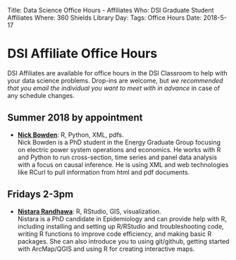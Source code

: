 Title: Data Science Office Hours - Affiliates
Who: DSI Graduate Student Affiliates
Where: 360 Shields Library
Day: 
Tags: Office Hours
Date: 2018-5-17

# DSI Affiliate Office Hours

DSI Affiliates are available for office hours in the DSI Classroom to
help with your data science problems. Drop-ins are welcome, but *we
recommended that you email the individual you want to meet with in advance* in
case of any schedule changes.

## Summer 2018 by appointment
* __[Nick Bowden](mailto:nsbowden@ucdavis.edu)__: R, Python, XML, pdfs.  
	Nick Bowden is a PhD student in the Energy Graduate Group focusing on electric power system operations and economics. He works with R and Python to run cross-section, time series and panel data analysis with a focus on causal inference. He is using XML and web technologies like RCurl to pull information from html and pdf documents.

## Fridays 2-3pm
*   __[Nistara Randhawa](mailto:nrandhawa@ucdavis.edu>)__: R, RStudio, GIS, visualization.   
	Nistara is a PhD candidate in Epidemiology and can provide help with R, including installing and setting up R/RStudio and troubleshooting code, writing R functions to improve code efficiency, and making basic R packages. She can also introduce you to using git/github, getting started with ArcMap/QGIS and using R for creating interactive maps.
